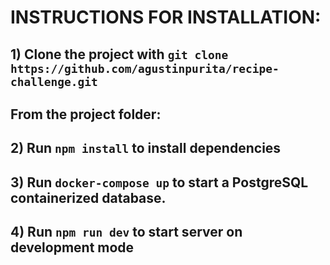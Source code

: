 # INSTRUCTIONS FOR INSTALLATION:

## 1) Clone the project with `git clone https://github.com/agustinpurita/recipe-challenge.git`

## From the project folder:

## 2) Run `npm install`  to install dependencies

## 3) Run `docker-compose up`  to start a PostgreSQL containerized database.

## 4) Run `npm run dev`  to start server on development mode
